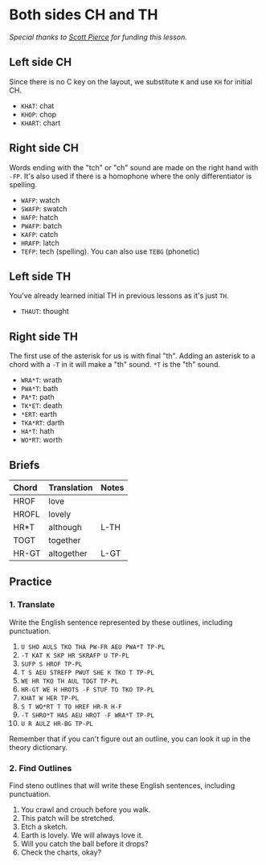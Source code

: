 # Both sides CH and TH

_Special thanks to _[_Scott Pierce_](https://ddrscott.github.io)_ for funding this lesson._

## Left side CH

Since there is no C key on the layout, we substitute `K` and use `KH` for initial CH.

<Steno-Display labels="all" stroke="KH" />

- `KHAT`: chat
- `KHOP`: chop
- `KHART`: chart

## Right side CH

Words ending with the "tch" or "ch" sound are made on the right hand with `-FP`. It's also used if there is a homophone where the only differentiator is spelling.

<Steno-Display labels="all" stroke="-FP" />

- `WAFP`: watch
- `SWAFP`: swatch
- `HAFP`: hatch
- `PWAFP`: batch
- `KAFP`: catch
- `HRAFP`: latch
- `TEFP`: tech \(spelling\). You can also use `TEBG` \(phonetic\)

## Left side TH

You've already learned initial TH in previous lessons as it's just `TH`.

<Steno-Display labels="all" stroke="TH" />

- `THAUT`: thought

## Right side TH

The first use of the asterisk for us is with final "th". Adding an asterisk to a chord with a `-T` in it will make a "th" sound. `*T` is the "th" sound.

<Steno-Display labels="all" stroke="*T" />

- `WRA*T`: wrath
- `PWA*T`: bath
- `PA*T`: path
- `TK*ET`: death
- `*ERT`: earth
- `TKA*RT`: darth
- `HA*T`: hath
- `WO*RT`: worth

## Briefs

| Chord | Translation | Notes |
| :---- | :---------- | :---- |
| HROF  | love        |       |
| HROFL | lovely      |       |
| HR\*T | although    | L-TH  |
| TOGT  | together    |       |
| HR-GT | altogether  | L-GT  |

## Practice

### 1. Translate

Write the English sentence represented by these outlines, including punctuation.

1. `U SHO AULS TKO THA PW-FR AEU PWA*T TP-PL`
2. `-T KAT K SKP HR SKRAFP U TP-PL`
3. `SUFP S HROF TP-PL`
4. `T S AEU STREFP PWUT SHE K TKO T TP-PL`
5. `WE HR TKO TH AUL TOGT TP-PL`
6. `HR-GT WE H HROTS -F STUF TO TKO TP-PL`
7. `KHAT W HER TP-PL`
8. `S T WO*RT T TO HREF HR-R H-F`
9. `-T SHRO*T HAS AEU HROT -F WRA*T TP-PL`
10. `U R AULZ HR-BG TP-PL`

Remember that if you can't figure out an outline, you can look it up in the theory dictionary.

### 2. Find Outlines

Find steno outlines that will write these English sentences, including punctuation.

1. You crawl and crouch before you walk.
2. This patch will be stretched.
3. Etch a sketch.
4. Earth is lovely. We will always love it.
5. Will you catch the ball before it drops?
6. Check the charts, okay?
